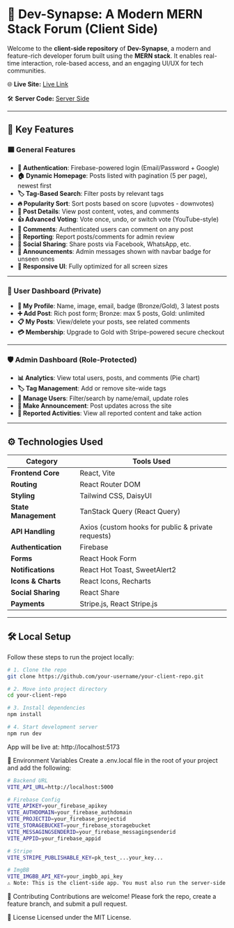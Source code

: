 # 🚀 Dev-Synapse: A Modern MERN Stack Forum (Client Side)

Welcome to the **client-side repository** of **Dev-Synapse**, a modern and feature-rich developer forum built using the **MERN stack**. It enables real-time interaction, role-based access, and an engaging UI/UX for tech communities.

🌐 **Live Site:** <a href="https://dev-synapse-404.web.app/" target="_blank">
    Live Link
  </a>


🛠️ **Server Code:** <a href="https://github.com/tanvirrahmanaz/Dev-Synapse-Server" target="_blank">
    Server Side  </a>

---

## 🧩 Key Features

### 🟦 General Features

- **🔐 Authentication**: Firebase-powered login (Email/Password + Google)
- **🏠 Dynamic Homepage**: Posts listed with pagination (5 per page), newest first
- **🏷️ Tag-Based Search**: Filter posts by relevant tags
- **🔥 Popularity Sort**: Sort posts based on score (upvotes - downvotes)
- **📄 Post Details**: View post content, votes, and comments
- **👍 Advanced Voting**: Vote once, undo, or switch vote (YouTube-style)
- **💬 Comments**: Authenticated users can comment on any post
- **🚨 Reporting**: Report posts/comments for admin review
- **🔗 Social Sharing**: Share posts via Facebook, WhatsApp, etc.
- **📢 Announcements**: Admin messages shown with navbar badge for unseen ones
- **📱 Responsive UI**: Fully optimized for all screen sizes

---

### 👤 User Dashboard (Private)

- **🧑 My Profile**: Name, image, email, badge (Bronze/Gold), 3 latest posts
- **➕ Add Post**: Rich post form; Bronze: max 5 posts, Gold: unlimited
- **📋 My Posts**: View/delete your posts, see related comments
- **💳 Membership**: Upgrade to Gold with Stripe-powered secure checkout

---

### 🛡 Admin Dashboard (Role-Protected)

- **📊 Analytics**: View total users, posts, and comments (Pie chart)
- **🏷️ Tag Management**: Add or remove site-wide tags
- **👥 Manage Users**: Filter/search by name/email, update roles
- **📢 Make Announcement**: Post updates across the site
- **🧾 Reported Activities**: View all reported content and take action

---

## ⚙️ Technologies Used

| Category              | Tools Used                                                   |
|-----------------------|--------------------------------------------------------------|
| **Frontend Core**     | React, Vite                                                  |
| **Routing**           | React Router DOM                                             |
| **Styling**           | Tailwind CSS, DaisyUI                                        |
| **State Management**  | TanStack Query (React Query)                                 |
| **API Handling**      | Axios (custom hooks for public & private requests)           |
| **Authentication**    | Firebase                                                     |
| **Forms**             | React Hook Form                                              |
| **Notifications**     | React Hot Toast, SweetAlert2                                 |
| **Icons & Charts**    | React Icons, Recharts                                        |
| **Social Sharing**    | React Share                                                  |
| **Payments**          | Stripe.js, React Stripe.js                                   |

---

## 🛠 Local Setup

Follow these steps to run the project locally:

```bash
# 1. Clone the repo
git clone https://github.com/your-username/your-client-repo.git

# 2. Move into project directory
cd your-client-repo

# 3. Install dependencies
npm install

# 4. Start development server
npm run dev
```

App will be live at: http://localhost:5173

🔐 Environment Variables
Create a .env.local file in the root of your project and add the following:
```bash
# Backend URL
VITE_API_URL=http://localhost:5000

# Firebase Config
VITE_APIKEY=your_firebase_apikey
VITE_AUTHDOMAIN=your_firebase_authdomain
VITE_PROJECTID=your_firebase_projectid
VITE_STORAGEBUCKET=your_firebase_storagebucket
VITE_MESSAGINGSENDERID=your_firebase_messagingsenderid
VITE_APPID=your_firebase_appid

# Stripe
VITE_STRIPE_PUBLISHABLE_KEY=pk_test_...your_key...

# ImgBB
VITE_IMGBB_API_KEY=your_imgbb_api_key
⚠ Note: This is the client-side app. You must also run the server-side for full functionality.
```
🤝 Contributing
Contributions are welcome!
Please fork the repo, create a feature branch, and submit a pull request.

📄 License
Licensed under the MIT License.
